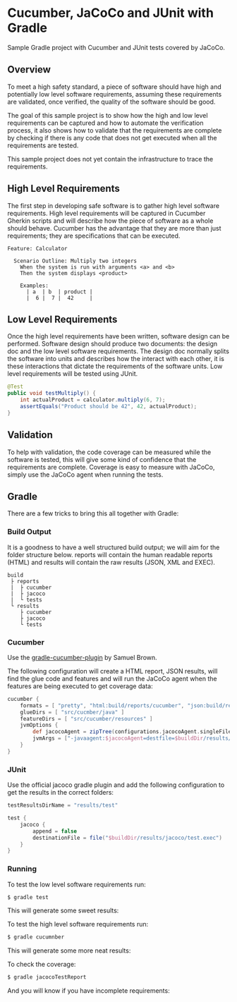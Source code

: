 # Cucumber, JaCoCo and JUnit with Gradle
Sample Gradle project with Cucumber and JUnit tests covered by JaCoCo.

## Overview
To meet a high safety standard, a piece of software should have high and potentially low level software requirements, assuming these requirements are validated, once verified, the quality of the software should be good.

The goal of this sample project is to show how the high and low level requirements can be captured and how to automate the verification process, it also shows how to validate that the requirements are complete by checking if there is any code that does not get executed when all the requirements are tested.

This sample project does not yet contain the infrastructure to trace the requirements.

## High Level Requirements
The first step in developing safe software is to gather high level software requirements.
High level requirements will be captured in Cucumber Gherkin scripts and will describe how the piece of software as a whole should behave.
Cucumber has the advantage that they are more than just requirements; they are specifications that can be executed.

``` gherkin
Feature: Calculator

  Scenario Outline: Multiply two integers
    When the system is run with arguments <a> and <b>
    Then the system displays <product>

    Examples:
      | a  | b  | product |
      |  6 |  7 |  42     |
```

## Low Level Requirements
Once the high level requirements have been written, software design can be performed.
Software design should produce two documents: the design doc and the low level software requirements.
The design doc normally splits the software into units and describes how the interact with each other, it is these interactions that dictate the requirements of the software units.
Low level requirements will be tested using JUnit.

``` java
@Test
public void testMultiply() {
    int actualProduct = calculator.multiply(6, 7);
    assertEquals("Product should be 42", 42, actualProduct);
}
```

## Validation
To help with validation, the code coverage can be measured while the software is tested, this will give some kind of confidence that the requirements are complete.
Coverage is easy to measure with JaCoCo, simply use the JaCoCo agent when running the tests.

## Gradle
There are a few tricks to bring this all together with Gradle:

### Build Output
It is a goodness to have a well structured build output; we will aim for the folder structure below. reports will contain the human readable reports (HTML) and results will contain the raw results (JSON, XML and EXEC).

```
build
 ├ reports
 |  ├ cucumber
 |  ├ jacoco
 |  └ tests
 └ results
    ├ cucumber
    ├ jacoco
    └ tests
```

### Cucumber
Use the [gradle-cucumber-plugin](https://github.com/samueltbrown/gradle-cucumber-plugin) by Samuel Brown.

The following configuration will create a HTML report, JSON results, will find the glue code and features and will run the JaCoCo agent when the features are being executed to get coverage data:
``` gradle
cucumber {
    formats = [ "pretty", "html:build/reports/cucumber", "json:build/results/cucumber/cucumber.json" ]
    glueDirs = [ "src/cucmber/java" ]
    featureDirs = [ "src/cucumber/resources" ]
    jvmOptions {
        def jacocoAgent = zipTree(configurations.jacocoAgent.singleFile).filter { it.name == "jacocoagent.jar" }.singleFile
        jvmArgs = ["-javaagent:$jacocoAgent=destfile=$buildDir/results/jacoco/cucumber.exec,append=false"]
    }
}
```

### JUnit
Use the official jacoco gradle plugin and add the following configuration to get the results in the correct folders:

``` gradle
testResultsDirName = "results/test"

test {
    jacoco {
        append = false
        destinationFile = file("$buildDir/results/jacoco/test.exec")
    }
}
```

### Running
To test the low level software requirements run:

``` bash
$ gradle test
```

This will generate some sweet results:

To test the high level software requirements run:

``` bash
$ gradle cucumnber
```

This will generate some more neat results:

To check the coverage:

``` bash
$ gradle jacocoTestReport
```

And you will know if you have incomplete requirements:

